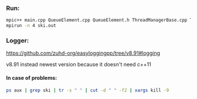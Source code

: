 ### Run:
```bash
mpic++ main.cpp QueueElement.cpp QueueElement.h ThreadManagerBase.cpp ThreadManagerBase.h easylogging++.h MessageType.h ThreadManager.cpp ThreadManager.h -lpthread -o ski.out
mpirun -n 4 ski.out
```

### Logger:
https://github.com/zuhd-org/easyloggingpp/tree/v8.91#logging

v8.91 instead newest version because it doesn't need c++11

#### In case of problems:
```bash
ps aux | grep ski | tr -s " " | cut -d " " -f2 | xargs kill -9
```